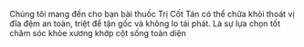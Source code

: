 Chúng tôi mang đến cho bạn bài thuốc Trị Cốt Tán có thể chữa khỏi thoát vị đĩa đệm an toàn, triệt để tận gốc và không lo tái phát. Là sự lựa chọn tốt chăm sóc khỏe xương khớp cột sống toàn diện
